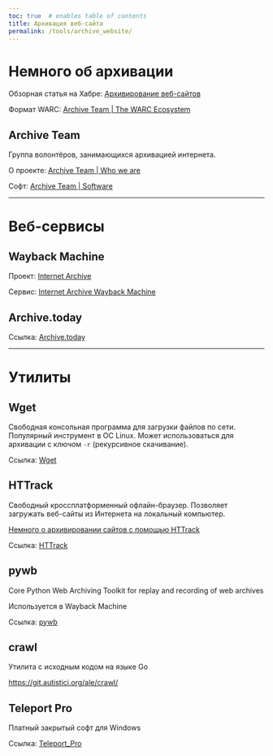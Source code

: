 ```yaml
---
toc: true  # enables table of contents
title: Архивация веб-сайта
permalink: /tools/archive_website/
---
```


# Немного об архивации

Обзорная статья на Хабре: [Архивирование веб-сайтов](https://habr.com/ru/post/431222/)

Формат WARC: [Archive Team \| The WARC Ecosystem](https://archiveteam.org/index.php?title=The_WARC_Ecosystem) 

## Archive Team

Группа волонтёров, занимающихся архивацией интернета.

О проекте: [Archive Team \| Who we are](https://www.archiveteam.org/index.php?title=Who_We_Are)

Софт: [Archive Team \| Software](https://www.archiveteam.org/index.php?title=Software)

---

# Веб-сервисы

## Wayback Machine

Проект: [Internet Archive](https://archive.org/)

Сервис: [Internet Archive Wayback Machine](http://web.archive.org/)

## Archive.today


Ссылка: [Archive.today](http://archive.is/)

---

# Утилиты


## Wget

Свободная консольная программа для загрузки файлов по сети. Популярный инструмент в ОС Linux.
Может использоваться для архивации с ключом `-r` (рекурсивное скачивание).

Ссылка: [Wget](https://ru.wikipedia.org/wiki/Wget)

## HTTrack

Свободный кроссплатформенный офлайн-браузер. Позволяет загружать веб-сайты из Интернета на локальный компьютер.

[Немного о архивировании сайтов с помощью HTTrack](https://netwhood.online/2018/10/10/site-mirroring/)

Ссылка: [HTTrack](https://www.httrack.com/)

## pywb

Core Python Web Archiving Toolkit for replay and recording of web archives

Используется в Wayback Machine

Ссылка: [pywb](https://github.com/webrecorder/pywb)

## crawl

Утилита с исходным кодом на языке Go

<https://git.autistici.org/ale/crawl/>

## Teleport Pro

Платный закрытый софт для Windows

Ссылка: [Teleport_Pro](https://ru.wikipedia.org/wiki/Teleport_Pro)

